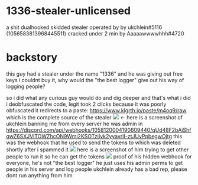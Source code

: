 # 1336-stealer-unlicensed

a shit dualhooked skidded stealer operated by by ukchlein#5116 (1056583813968445511)
cracked under 2 min by Aaaaawwwwhhh#4720

# backstory
this guy had a stealer under the name "1336" and he was giving out free keys
i couldnt buy it, why would the "the best logger" give out his way of logging people?

so i did what any curious guy would do and dig deeper and that's what i did
i deobfuscated the code, legit took 2 clicks because it was poorly obfuscated
it redirects to a paste: https://www.klgrth.io/paste/m4oq9/raw which is the complete source of the stealer
![](https://imgur.com/a/FKjuGWZ) <- here is a screenshot of ukchlein banning me from every server he was admin in
https://discord.com/api/webhooks/1058120004190609440/qUd48F2bAiShfqwZ6SXJVlTOWZhcON9Wmi2KSOTziIvk2yyavrlI-ztJUvPpbegwOjtg 
this was the webhook that he used to send the tokens to which was deleted shortly after i spammed it
![](https://imgur.com/a/Am509jC) here is a screenshot of him trying to get other people to run it so he can get the tokens
![](https://imgur.com/a/y1BpGAm) proof of his hidden webhook
for everyone, he's not "the best logger" he just uses his admin perms to get people in his server and log people
ukchlein already has a bad rep, please dont run anything from him 
